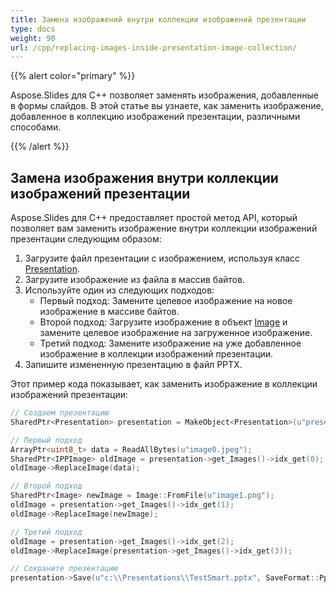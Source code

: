 ```yaml
---
title: Замена изображений внутри коллекции изображений презентации
type: docs
weight: 90
url: /cpp/replacing-images-inside-presentation-image-collection/
---
```


{{% alert color="primary" %}} 

Aspose.Slides для C++ позволяет заменять изображения, добавленные в формы слайдов. В этой статье вы узнаете, как заменить изображение, добавленное в коллекцию изображений презентации, различными способами.

{{% /alert %}} 
## **Замена изображения внутри коллекции изображений презентации**
Aspose.Slides для C++ предоставляет простой метод API, который позволяет вам заменить изображение внутри коллекции изображений презентации следующим образом:

1. Загрузите файл презентации с изображением, используя класс [Presentation](https://reference.aspose.com/slides/cpp/class/aspose.slides.presentation).
1. Загрузите изображение из файла в массив байтов.
1. Используйте один из следующих подходов:
   - Первый подход: Замените целевое изображение на новое изображение в массиве байтов.
   - Второй подход: Загрузите изображение в объект [Image](https://reference.aspose.com/slides/cpp/class/system.drawing.image) и замените целевое изображение на загруженное изображение.
   - Третий подход: Замените изображение на уже добавленное изображение в коллекции изображений презентации.
1. Запишите измененную презентацию в файл PPTX.

Этот пример кода показывает, как заменить изображение в коллекции изображений презентации:

``` cpp
// Создаем презентацию
SharedPtr<Presentation> presentation = MakeObject<Presentation>(u"presentation.pptx");

// Первый подход
ArrayPtr<uint8_t> data = ReadAllBytes(u"image0.jpeg");
SharedPtr<IPPImage> oldImage = presentation->get_Images()->idx_get(0);
oldImage->ReplaceImage(data);

// Второй подход
SharedPtr<Image> newImage = Image::FromFile(u"image1.png");
oldImage = presentation->get_Images()->idx_get(1);
oldImage->ReplaceImage(newImage);

// Третий подход
oldImage = presentation->get_Images()->idx_get(2);
oldImage->ReplaceImage(presentation->get_Images()->idx_get(3));

// Сохраните презентацию
presentation->Save(u"c:\\Presentations\\TestSmart.pptx", SaveFormat::Pptx);
```